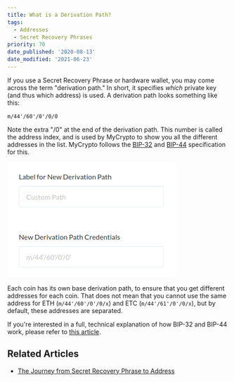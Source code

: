 ```yaml
---
title: What is a Derivation Path?
tags:
  - Addresses
  - Secret Recovery Phrases
priority: 70
date_published: '2020-08-13'
date_modified: '2021-06-23'
---
```


If you use a Secret Recovery Phrase or hardware wallet, you may come across the term "derivation path." In short, it specifies _which_ private key (and thus which address) is used. A derivation path looks something like this:

```text
m/44'/60'/0'/0/0
```

Note the extra "/0" at the end of the derivation path. This number is called the address index, and is used by MyCrypto to show you all the different addresses in the list. MyCrypto follows the [BIP-32](https://github.com/bitcoin/bips/blob/master/bip-0032.mediawiki) and [BIP-44](https://github.com/bitcoin/bips/blob/master/bip-0044.mediawiki) specification for this.

![Derivation path selector on MyCrypto](../../assets/general-knowledge/ethereum-blockchain/what-is-a-derivation-path/derivation-path-selector.png)

Each coin has its own base derivation path, to ensure that you get different addresses for each coin. That does not mean that you cannot use the same address for ETH (`m/44'/60'/0'/0/x`) and ETC (`m/44'/61'/0'/0/x`), but by default, these addresses are separated.

If you're interested in a full, technical explanation of how BIP-32 and BIP-44 work, please refer to [this article](https://medium.com/mycrypto/the-journey-from-mnemonic-phrase-to-address-6c5e86e11e14).

## Related Articles

- [The Journey from Secret Recovery Phrase to Address](https://medium.com/mycrypto/the-journey-from-mnemonic-phrase-to-address-6c5e86e11e14)
